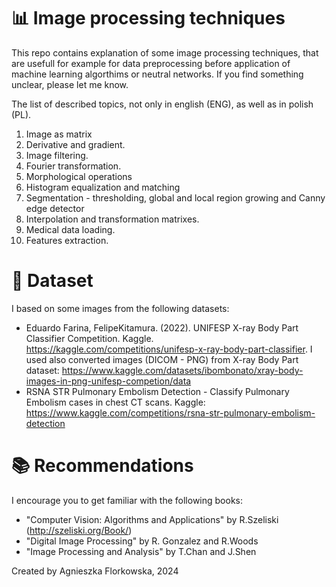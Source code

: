 # :bar_chart: Image processing techniques
This repo contains explanation of some image processing techniques, that are usefull for example for data preprocessing before application of machine learning algorthims or neutral networks. If you find something unclear, please let me know. 

The list of described topics, not only in english (ENG), as well as in polish (PL).  
1. Image as matrix
2. Derivative and gradient.
3. Image filtering.
4. Fourier transformation.
5. Morphological operations
6. Histogram equalization and matching
7. Segmentation - thresholding, global and local region growing and Canny edge detector
8. Interpolation and transformation matrixes.
9. Medical data loading.
10. Features extraction.

# :file_folder: Dataset
I based on some images from the following datasets:
- Eduardo Farina, FelipeKitamura. (2022). UNIFESP X-ray Body Part Classifier Competition. Kaggle. https://kaggle.com/competitions/unifesp-x-ray-body-part-classifier. I used also converted images (DICOM - PNG) from  X-ray Body Part dataset: https://www.kaggle.com/datasets/ibombonato/xray-body-images-in-png-unifesp-competion/data
- RSNA STR Pulmonary Embolism Detection - Classify Pulmonary Embolism cases in chest CT scans. Kaggle: https://www.kaggle.com/competitions/rsna-str-pulmonary-embolism-detection


# :books: Recommendations
I encourage you to get familiar with the following books:
- "Computer Vision: Algorithms and Applications" by R.Szeliski (http://szeliski.org/Book/)
- "Digital Image Processing" by R. Gonzalez and R.Woods
- "Image Processing and Analysis" by T.Chan and J.Shen

Created by Agnieszka Florkowska, 2024
